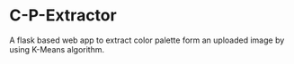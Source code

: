 # C-P-Extractor
A flask based web app to extract color palette form an uploaded image by using K-Means algorithm.
